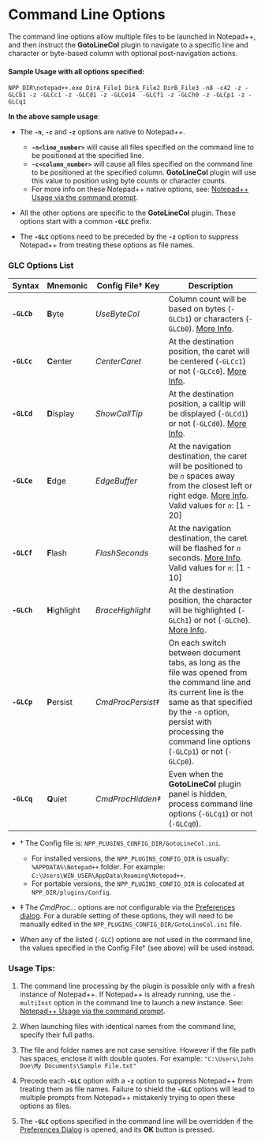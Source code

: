 # Command Line Options

The command line options allow multiple files to be launched in Notepad++, and then instruct the **GotoLineCol** plugin to navigate to a specific line and character or byte-based column with optional post-navigation actions.

#### Sample Usage with all options specified:
```
NPP_DIR\notepad++.exe DirA_File1 DirA_File2 DirB_File3 -n8 -c42 -z -GLCb1 -z -GLCc1 -z -GLCd1 -z -GLCe14  -GLCf1 -z -GLCh0 -z -GLCp1 -z -GLCq1
```
**In the above sample usage**:
* The **`-n`**, **`-c`** and **`-z`** options are native to Notepad++.
   * **`-n<line_number>`** will cause all files specified on the command line to be positioned at the specified line.
   * **`-c<column_number>`** will cause all files specified on the command line to be positioned at the specified column. **GotoLineCol** plugin will use this value to position using byte counts or character counts.
   * For more info on these Notepad++ native options, see: [Notepad++ Usage via the command prompt](https://npp-user-manual.org/docs/command-prompt/).

* All the other options are specific to the **GotoLineCol** plugin. These options start with a common **`-GLC`** prefix.

* The **`-GLC`** options need to be preceded by the **`-z`** option to suppress Notepad++ from treating these options as file names.


### GLC Options List
| Syntax | Mnemonic | Config File&dagger; Key | Description |
|---|---|---|---|
| **`-GLCb`** | **B**yte | *UseByteCol* | Column count will be based on bytes (`-GLCb1`) or characters (`-GLCb0`). [More Info](https://github.com/shriprem/Goto-Line-Col-NPP-Plugin/blob/master/docs/PreferencesDialog.md#use-byte-count-for-column-value-computation-checked).  |
| **`-GLCc`** | **C**enter | *CenterCaret* | At the destination position, the caret will be centered (`-GLCc1`) or not (`-GLCc0`). [More Info](https://github.com/shriprem/Goto-Line-Col-NPP-Plugin/blob/master/docs/PreferencesDialog.md#cursor-is-centered-in-the-editor-at-destination-checked). |
| **`-GLCd`** | **D**isplay | *ShowCallTip* | At the destination position, a calltip will be displayed (`-GLCd1`) or not (`-GLCd0`). [More Info](https://github.com/shriprem/Goto-Line-Col-NPP-Plugin/blob/master/docs/PreferencesDialog.md#display-character-code-at-destination-checked). |
| **`-GLCe`** | **E**dge | *EdgeBuffer* | At the navigation destination, the caret will be positioned to be *`n`* spaces away from the closest left or right edge. [More Info](https://github.com/shriprem/Goto-Line-Col-NPP-Plugin/blob/master/docs/PreferencesDialog.md#edge-buffer-at-destination-10). Valid values for *`n`*: [1 - 20] |
| **`-GLCf`** | **F**lash | *FlashSeconds* | At the navigation destination, the caret will be flashed for *`n`* seconds. [More Info](https://github.com/shriprem/Goto-Line-Col-NPP-Plugin/blob/master/docs/PreferencesDialog.md#cursor-flash-duration-3-seconds). Valid values for *`n`*: [1 - 10] |
| **`-GLCh`** | **H**ighlight | *BraceHighlight* | At the destination position, the character will be highlighted (`-GLCh1`) or not (`-GLCh0`). [More Info](https://github.com/shriprem/Goto-Line-Col-NPP-Plugin/blob/master/docs/PreferencesDialog.md#highlight-character-at-destination-checked). |
| **`-GLCp`** | **P**ersist | *CmdProcPersist&Dagger;* | On each switch between document tabs, as long as the file was opened from the command line and its current line is the same as that specified by the `-n` option, persist with processing the command line options (`-GLCp1`) or not (`-GLCp0`). |
| **`-GLCq`** | **Q**uiet | *CmdProcHidden&Dagger;* | Even when the **GotoLineCol** plugin panel is hidden, process command line options (`-GLCq1`) or not (`-GLCq0`).  |

* &dagger; The Config file is: `NPP_PLUGINS_CONFIG_DIR/GotoLineCol.ini`.
   * For installed versions, the `NPP_PLUGINS_CONFIG_DIR` is usually: `%APPDATA%\Notepad++` folder. For example: `C:\Users\WIN_USER\AppData\Roaming\Notepad++`.
   * For portable versions, the `NPP_PLUGINS_CONFIG_DIR` is colocated at `NPP_DIR/plugins/Config`.

* &Dagger; The *CmdProc...* options are not configurable via the [Preferences dialog](https://github.com/shriprem/Goto-Line-Col-NPP-Plugin/blob/master/docs/PreferencesDialog.md). For a durable setting of these options, they will need to be manually edited in the `NPP_PLUGINS_CONFIG_DIR/GotoLineCol.ini` file.

* When any of the listed (`-GLC`) options are not used in the command line, the values specified in the Config File&dagger; (see above) will be used instead.

### Usage Tips:
1. The command line processing by the plugin is possible only with a fresh instance of Notepad++. If Notepad++ is already running, use the `-multiInst` option in the command line to launch a new instance. See: [Notepad++ Usage via the command prompt](https://npp-user-manual.org/docs/command-prompt/).

2. When launching files with identical names from the command line, specify their full paths.

3. The file and folder names are not case sensitive. However if the file path has spaces, enclose it with double quotes. For example: `"C:\Users\John Doe\My Documents\Sample File.txt"`

4. Precede each **`-GLC`** option with a **`-z`** option to suppress Notepad++ from treating them as file names. Failure to shield the **`-GLC`** options will lead to multiple prompts from Notepad++ mistakenly trying to open these options as files.

5. The **`-GLC`** options specified in the command line will be overridden if the [Preferences Dialog](https://github.com/shriprem/Goto-Line-Col-NPP-Plugin/blob/master/docs/PreferencesDialog.md) is opened, and its **OK** button is pressed.

